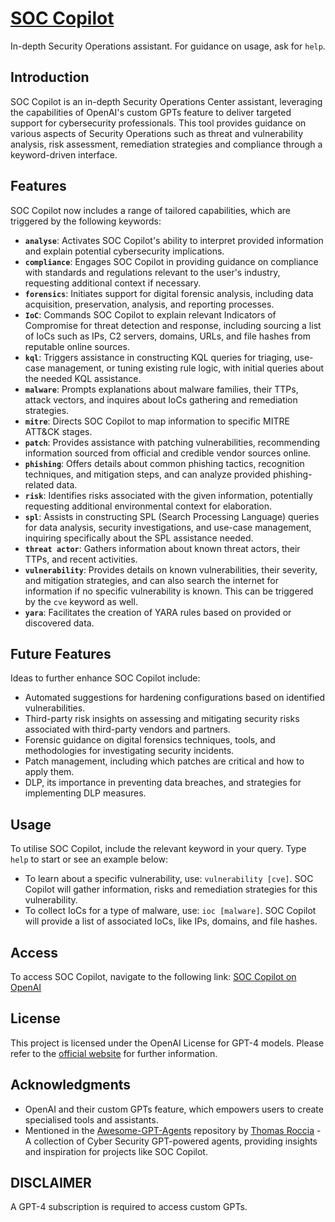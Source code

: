 # [SOC Copilot](https://chat.openai.com/g/g-qvSadylbt-soc-copilot)

In-depth Security Operations assistant. For guidance on usage, ask for `help`.

## Introduction

SOC Copilot is an in-depth Security Operations Center assistant, leveraging the capabilities of OpenAI's custom GPTs feature to deliver targeted support for cybersecurity professionals. This tool provides guidance on various aspects of Security Operations such as threat and vulnerability analysis, risk assessment, remediation strategies and compliance through a keyword-driven interface.

## Features

SOC Copilot now includes a range of tailored capabilities, which are triggered by the following keywords:

- **`analyse`**: Activates SOC Copilot's ability to interpret provided information and explain potential cybersecurity implications.
- **`compliance`**: Engages SOC Copilot in providing guidance on compliance with standards and regulations relevant to the user's industry, requesting additional context if necessary.
- **`forensics`**: Initiates support for digital forensic analysis, including data acquisition, preservation, analysis, and reporting processes.
- **`IoC`**: Commands SOC Copilot to explain relevant Indicators of Compromise for threat detection and response, including sourcing a list of IoCs such as IPs, C2 servers, domains, URLs, and file hashes from reputable online sources.
- **`kql`**: Triggers assistance in constructing KQL queries for triaging, use-case management, or tuning existing rule logic, with initial queries about the needed KQL assistance.
- **`malware`**: Prompts explanations about malware families, their TTPs, attack vectors, and inquires about IoCs gathering and remediation strategies.
- **`mitre`**: Directs SOC Copilot to map information to specific MITRE ATT&CK stages.
- **`patch`**: Provides assistance with patching vulnerabilities, recommending information sourced from official and credible vendor sources online.
- **`phishing`**: Offers details about common phishing tactics, recognition techniques, and mitigation steps, and can analyze provided phishing-related data.
- **`risk`**: Identifies risks associated with the given information, potentially requesting additional environmental context for elaboration.
- **`spl`**: Assists in constructing SPL (Search Processing Language) queries for data analysis, security investigations, and use-case management, inquiring specifically about the SPL assistance needed.
- **`threat actor`**: Gathers information about known threat actors, their TTPs, and recent activities.
- **`vulnerability`**: Provides details on known vulnerabilities, their severity, and mitigation strategies, and can also search the internet for information if no specific vulnerability is known. This can be triggered by the `cve` keyword as well.
- **`yara`**: Facilitates the creation of YARA rules based on provided or discovered data.

## Future Features

Ideas to further enhance SOC Copilot include:

- Automated suggestions for hardening configurations based on identified vulnerabilities.
- Third-party risk insights on assessing and mitigating security risks associated with third-party vendors and partners.
- Forensic guidance on digital forensics techniques, tools, and methodologies for investigating security incidents.
- Patch management, including which patches are critical and how to apply them.
- DLP, its importance in preventing data breaches, and strategies for implementing DLP measures.


## Usage

To utilise SOC Copilot, include the relevant keyword in your query. Type `help` to start or see an example below:

- To learn about a specific vulnerability, use: `vulnerability [cve]`. SOC Copilot will gather information, risks and remediation strategies for this vulnerability.
- To collect IoCs for a type of malware, use: `ioc [malware]`. SOC Copilot will provide a list of associated IoCs, like IPs, domains, and file hashes.

## Access

To access SOC Copilot, navigate to the following link: [SOC Copilot on OpenAI](https://chat.openai.com/g/g-qvSadylbt-soc-copilot)

## License

This project is licensed under the OpenAI License for GPT-4 models. Please refer to the [official website](https://openai.com/) for further information. 

## Acknowledgments

- OpenAI and their custom GPTs feature, which empowers users to create specialised tools and assistants.
- Mentioned in the [Awesome-GPT-Agents](https://github.com/fr0gger/Awesome-GPT-Agents) repository by [Thomas Roccia](https://github.com/fr0gger) - A collection of Cyber Security GPT-powered agents, providing insights and inspiration for projects like SOC Copilot.

## DISCLAIMER

A GPT-4 subscription is required to access custom GPTs.